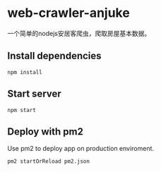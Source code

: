 # web-crawler-anjuke
一个简单的nodejs安居客爬虫，爬取房屋基本数据。

## Install dependencies

```
npm install
```

## Start server

```
npm start
```

## Deploy with pm2

Use pm2 to deploy app on production enviroment.

```
pm2 startOrReload pm2.json
```

